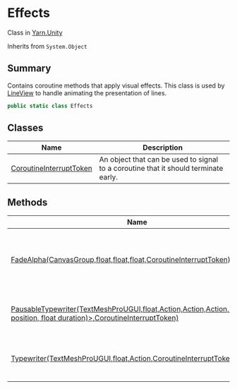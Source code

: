 # Effects

Class in [Yarn.Unity](yarn.unity.md)

Inherits from `System.Object`

## Summary

Contains coroutine methods that apply visual effects. This class is used by [LineView](yarn.unity.lineview.md) to handle animating the presentation of lines.

```csharp
public static class Effects
```

## Classes

| Name                                                                     | Description                                                                         |
| ------------------------------------------------------------------------ | ----------------------------------------------------------------------------------- |
| [CoroutineInterruptToken](yarn.unity.effects.coroutineinterrupttoken.md) | An object that can be used to signal to a coroutine that it should terminate early. |

## Methods

| Name                                                                                                                                                                     | Description                                                                                                                                                    |
| ------------------------------------------------------------------------------------------------------------------------------------------------------------------------ | -------------------------------------------------------------------------------------------------------------------------------------------------------------- |
| [FadeAlpha(CanvasGroup,float,float,float,CoroutineInterruptToken)](yarn.unity.effects.fadealpha.md)                                                                      | A coroutine that fades a `UnityEngine.CanvasGroup` object's opacity from `from` to `to` over the course of `fadeTime` seconds, and then invokes `onComplete` . |
| [PausableTypewriter(TextMeshProUGUI,float,Action,Action,Action,Stack<(int position, float duration)>,CoroutineInterruptToken)](yarn.unity.effects.pausabletypewriter.md) | A coroutine that gradually reveals the text in a `TMPro.TextMeshProUGUI` object over time.                                                                     |
| [Typewriter(TextMeshProUGUI,float,Action,CoroutineInterruptToken)](yarn.unity.effects.typewriter.md)                                                                     | A coroutine that gradually reveals the text in a `TMPro.TextMeshProUGUI` object over time.                                                                     |
